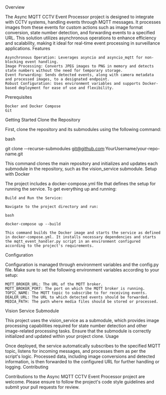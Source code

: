 Overview

The Async MQTT CCTV Event Processor project is designed to integrate with CCTV systems, handling events through MQTT messages. It processes images from these events for custom actions such as image format conversion, state number detection, and forwarding events to a specified URL. This solution utilizes asynchronous operations to enhance efficiency and scalability, making it ideal for real-time event processing in surveillance applications.
Features

    Asynchronous Operation: Leverages asyncio and asyncio_mqtt for non-blocking event handling.
    Image Processing: Converts JPEG images to PNG in memory and detects state numbers without the need for temporary storage.
    Event Forwarding: Sends detected events, along with camera metadata and processed images, to a designated endpoint.
    Robust Configuration: Uses environment variables and supports Docker-based deployment for ease of use and flexibility.

Prerequisites

    Docker and Docker Compose
    Git

Getting Started
Clone the Repository

First, clone the repository and its submodules using the following command:

bash

git clone --recurse-submodules git@github.com:YourUsername/your-repo-name.git

This command clones the main repository and initializes and updates each submodule in the repository, such as the vision_service submodule.
Setup with Docker

The project includes a docker-compose.yml file that defines the setup for running the service. To get everything up and running:

    Build and Run the Service:

    Navigate to the project directory and run:

    bash

    docker-compose up --build

    This command builds the Docker image and starts the service as defined in docker-compose.yml. It installs necessary dependencies and starts the mqtt_event_handler.py script in an environment configured according to the project's requirements.

Configuration

Configuration is managed through environment variables and the config.py file. Make sure to set the following environment variables according to your setup:

    MQTT_BROKER_URL: The URL of the MQTT broker.
    MQTT_BROKER_PORT: The port on which the MQTT broker is running.
    TOPIC_NAME: The MQTT topic to subscribe to for receiving events.
    DEALER_URL: The URL to which detected events should be forwarded.
    MEDIA_PATH: The path where media files should be stored or processed.

Vision Service Submodule

This project uses the vision_service as a submodule, which provides image processing capabilities required for state number detection and other image-related processing tasks. Ensure that the submodule is correctly initialized and updated within your project clone.
Usage

Once deployed, the service automatically subscribes to the specified MQTT topic, listens for incoming messages, and processes them as per the script's logic. Processed data, including image conversions and detected information, is then forwarded to the configured URL for further handling or logging.
Contributing

Contributions to the Async MQTT CCTV Event Processor project are welcome. Please ensure to follow the project's code style guidelines and submit your pull requests for review.